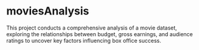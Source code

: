 # moviesAnalysis
This project conducts a comprehensive analysis of a movie dataset, exploring the relationships between budget, gross earnings, and audience ratings to uncover key factors influencing box office success.
